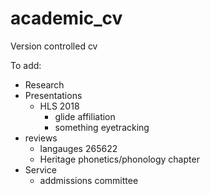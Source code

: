 academic_cv
===========

Version controlled cv

To add:


- Research
- Presentations
  - HLS 2018
    - glide affiliation
    - something eyetracking
- reviews
	- langauges 265622
	- Heritage phonetics/phonology chapter
- Service
  - addmissions committee
